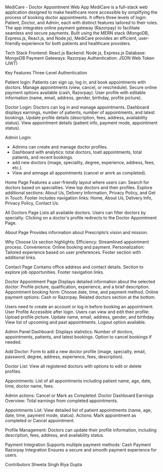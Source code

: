 MediCare - Doctor Appointment Web App
MediCare is a full-stack web application designed to make healthcare more accessible by simplifying the process of booking doctor appointments. It offers three levels of login: Patient, Doctor, and Admin, each with distinct features tailored to their roles. The app integrates online payment gateway (Razorpay) to facilitate seamless and secure payments. Built using the MERN stack (MongoDB, Express.js, React.js, and Node.js), MediCare provides an efficient, user-friendly experience for both patients and healthcare providers.

Tech Stack
Frontend: React.js
Backend: Node.js, Express.js
Database: MongoDB
Payment Gateways: Razorpay
Authentication: JSON Web Token (JWT)


Key Features
Three-Level Authentication


Patient login:
Patients can sign up, log in, and book appointments with doctors.
Manage appointments (view, cancel, or reschedule).
Secure online payment options available (cash, Razorpay).
User profile with editable information (name, email, address, gender, birthday, profile picture).


Doctor Login:
Doctors can log in and manage appointments.
Dashboard displays earnings, number of patients, number of
appointments, and latest bookings.
Update profile details (description, fees, address, availability status).
View appointment details (patient info, payment mode, appointment status).


Admin Login:
- Admins can create and manage doctor profiles.
- Dashboard with analytics: total doctors, toatl appointments, total patients, and recent bookings.
- add new doctors (image, speciality, degree, experience, address, fees, etc.).
- View and amnage all appointments (cancel or amrk as completed).


Home Page
Features a user-friendly layout where users can:
Search for doctors based on specialties.
View top doctors and their profiles.
Explore additional sections: About Us, Delivery Information, Privacy Policy, and Get in Touch.
Footer includes navigation links: Home, About Us, Delivery Info, Privacy Policy, Contact Us.


All Doctors Page
Lists all available doctors.
Users can filter doctors by specialty.
Clicking on a doctor's profile redirects to the Doctor Appointment Page.


About Page
Provides information about Prescripto’s vision and mission.


Why Choose Us section highlights:
Efficiency: Streamlined appointment process.
Convenience: Online booking and payment.
Personalization: Tailored experience based on user preferences.
Footer section with additional links.


Contact Page
Contains office address and contact details.
Section to explore job opportunities.
Footer navigation links.


Doctor Appointment Page
Displays detailed information about the selected doctor:
Profile picture, qualification, experience, and a brief description.
Appointment booking form: Choose date, time, and payment method.
Online payment options: Cash or Razorpay.
Related doctors section at the bottom.


Users need to create an account or log in before booking an appointment.
User Profile
Accessible after login.
Users can view and edit their profile:
Upload profile picture.
Update name, email, address, gender, and birthday.
View list of upcoming and past appointments.
Logout option available.


Admin Panel
Dashboard:
Displays statistics: Number of doctors, appointments, patients, and latest bookings.
Option to cancel bookings if needed.


Add Doctor:
Form to add a new doctor profile (image, specialty, email, password, degree, address, experience, fees, description).


Doctor List:
View all registered doctors with options to edit or delete profiles.


Appointments:
List of all appointments including patient name, age, date, time, doctor name, fees.


Admin actions: Cancel or Mark as Completed.
Doctor Dashboard
Earnings Overview:
Total earnings from completed appointments.


Appointments List:
View detailed list of patient appointments (name, age, date, time, payment mode, status).
Actions: Mark appointment as completed or Cancel appointment.


Profile Management:
Doctors can update their profile information, including description, fees, address, and availability status.


Payment Integration
Supports multiple payment methods:
Cash Payment
Razorpay Integration
Ensures a secure and smooth payment experience for users.


Contributors
Shweta Singh
Riya Gupta
